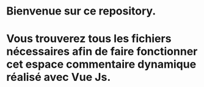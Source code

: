 # Bienvenue sur ce repository.

# Vous trouverez tous les fichiers nécessaires afin de faire fonctionner cet espace commentaire dynamique réalisé avec Vue Js.
